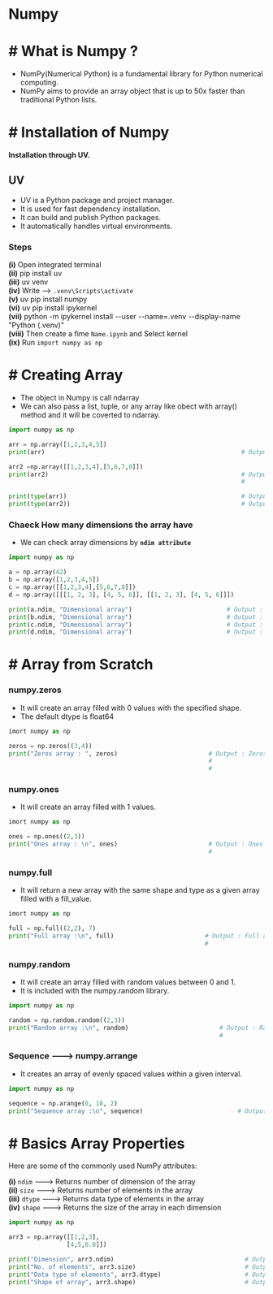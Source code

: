 # Numpy


# # What is Numpy ?

- NumPy(Numerical Python) is a fundamental library for Python numerical computing.
- NumPy aims to provide an array object that is up to 50x faster than traditional Python lists.


# # Installation of Numpy

**Installation through UV.**

## UV

- UV is a Python package and project manager.
- It is used for fast dependency installation.
- It can build and publish Python packages.
- It automatically handles virtual environments.

### Steps

**(i)** Open integrated terminal  
**(ii)** pip install uv  
**(iii)** uv venv  
**(iv)** Write --> `.venv\Scripts\activate`  
**(v)** uv pip install numpy  
**(vi)** uv pip install ipykernel  
**(vii)** python -m ipykernel install --user --name=.venv --display-name "Python (.venv)"  
**(viii)** Then create a fime `Name.ipynb` and Select kernel  
**(ix)** Run `import numpy as np`  

# # Creating Array

- The object in Numpy is call ndarray
- We can also pass a list, tuple, or any array like obect with array() method and it will be coverted to ndarray.

``` py
import numpy as np

arr = np.array([1,2,3,4,5])
print(arr)                                                      # Output : [1 2 3 4 5]

arr2 =np.array([[1,2,3,4],[5,6,7,8]])
print(arr2)                                                     # Output : [[1 2 3 4]
                                                                #           [5 6 7 8]]

print(type(arr))                                                # Output : <class 'numpy.ndarray'>
print(type(arr2))                                               # Output : <class 'numpy.ndarray'>
```

### Chaeck How many dimensions the array have 

- We can check array dimensions by **`ndim attribute`**

``` py
import numpy as np

a = np.array(42)
b = np.array([1,2,3,4,5])
c = np.array([[1,2,3,4],[5,6,7,8]])
d = np.array([[[1, 2, 3], [4, 5, 6]], [[1, 2, 3], [4, 5, 6]]])

print(a.ndim, "Dimensional array")                          # Output : 0 Dimensional array
print(b.ndim, "Dimensional array")                          # Output : 1 Dimensional array
print(c.ndim, "Dimensional array")                          # Output : 2 Dimensional array
print(d.ndim, "Dimensional array")                          # Output : 3 Dimensional array
```

# # Array from Scratch

### numpy.zeros

- It will create an array filled with 0 values with the specified shape.
- The default dtype is float64

``` py
imort numpy as np

zeros = np.zeros((3,4))
print("Zeros array : ", zeros)                         # Output : Zeros array : [[0. 0. 0. 0.]
                                                       #                         [0. 0. 0. 0.]
                                                       #                         [0. 0. 0. 0.]]
```

### numpy.ones

- It will create an array filled with 1 values.


``` py
imort numpy as np

ones = np.ones((2,3))
print("Ones array : \n", ones)                         # Output : Ones array : [[1. 1. 1.]
                                                       #                        [1. 1. 1.]]
```

### numpy.full

- It will return a new array with the same shape and type as a given array filled with a fill_value.


``` py
imort numpy as np

full = np.full((2,2), 7)
print("Full array :\n", full)                         # Output : Full array : [[7 7]
                                                      #                        [7 7]]
```

### numpy.random

- It  will create an array filled with random values between 0 and 1.
- It is included with the numpy.random library.

``` py
import numpy as np

random = np.random.random((2,3))
print("Random array :\n", random)                         # Output : Random array : [[0.42986452 0.81999175 0.95778097]
                                                          #                          [0.15036669 0.56415203 0.36115213]]
```

### Sequence ---> numpy.arrange 

- It creates an array of evenly spaced values within a given interval.

``` py
import numpy as np

sequence = np.arange(0, 10, 2)
print("Sequence array :\n", sequence)                          # Output : Sequence array : [0 2 4 6 8]
``` 


# # Basics Array Properties

Here are some of the commonly used NumPy attributes:

**(i)** `ndim` ---> Returns number of dimension of the array  
**(ii)** `size` ---> Returns number of elements in the array  
**(iii)** `dtype` ---> Returns data type of elements in the array  
**(iv)** `shape` ---> Returns the size of the array in each dimension  

``` py
import numpy as np

arr3 = np.array([[1,2,3],
                [4,5,6.8]])

print("Dimension", arr3.ndim)                                    # Output : Dimension of array : 2
print("No. of elements", arr3.size)                              # Output : No. of elements : 6
print("Data type of elements", arr3.dtype)                       # Output : Data type of elements : int64
print("Shape of array", arr3.shape)                              # Output : Shape of array : (2, 3)
```














